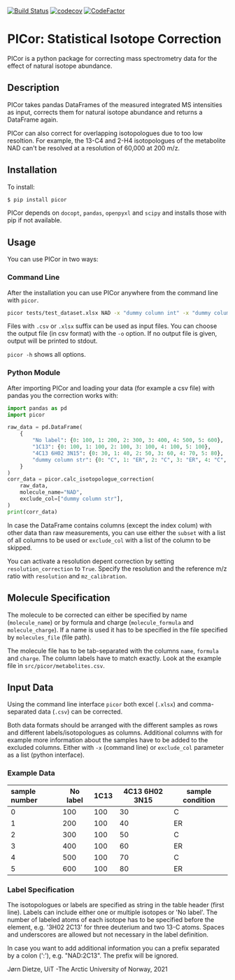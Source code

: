 [![Build Status](https://travis-ci.com/MolecularBioinformatics/PICor.svg?branch=master)](https://travis-ci.com/MolecularBioinformatics/PICor)
[![codecov](https://codecov.io/gh/MolecularBioinformatics/PICor/branch/master/graph/badge.svg?token=DZIP4BMO3K)](https://codecov.io/gh/MolecularBioinformatics/PICor)
[![CodeFactor](https://www.codefactor.io/repository/github/molecularbioinformatics/picor/badge)](https://www.codefactor.io/repository/github/molecularbioinformatics/picor)

# PICor: Statistical Isotope Correction

PICor is a python package for correcting mass spectrometry data for the effect of natural isotope abundance.


## Description

PICor takes pandas DataFrames of the measured integrated MS intensities as input, corrects them for natural isotope abundance and returns a DataFrame again.

PICor can also correct for overlapping isotopologues due to too low resoltion. For example, the 13-C4 and 2-H4 isotopologues of the metabolite NAD can't be resolved at a resolution of 60,000 at 200 m/z.

## Installation

To install:

```bash
$ pip install picor
```

PICor depends on `docopt`, `pandas`, `openpyxl` and `scipy` and installs those with pip if not available.

## Usage

You can use PICor in two ways:

### Command Line

After the installation you can use PICor anywhere from the command line with `picor`.

```bash
picor tests/test_dataset.xlsx NAD -x "dummy column int" -x "dummy column str"
```

Files with `.csv` or `.xlsx` suffix can be used as input files.
You can choose the output file (in csv format) with the `-o` option.
If no output file is given, output will be printed to stdout.

`picor -h` shows all options.

### Python Module

After importing PICor and loading your data (for example a csv file) with pandas you the correction works with:

```python
import pandas as pd
import picor

raw_data = pd.DataFrame(
    {
        "No label": {0: 100, 1: 200, 2: 300, 3: 400, 4: 500, 5: 600},
        "1C13": {0: 100, 1: 100, 2: 100, 3: 100, 4: 100, 5: 100},
        "4C13 6H02 3N15": {0: 30, 1: 40, 2: 50, 3: 60, 4: 70, 5: 80},
        "dummy column str": {0: "C", 1: "ER", 2: "C", 3: "ER", 4: "C", 5: "ER"},
    }
)
corr_data = picor.calc_isotopologue_correction(
    raw_data,
    molecule_name="NAD",
    exclude_col=["dummy column str"],
)
print(corr_data)
```

In case the DataFrame contains columns (except the index colum) with other data than raw measurements, you can use either the `subset` with a list of all columns to be used or `exclude_col` with a list of the column to be skipped.

You can activate a resolution depent correction by setting  `resolution_correction` to `True`. Specify the resolution and the reference m/z ratio with `resolution` and `mz_calibration`.


## Molecule Specification
The molecule to be corrected can either be specified by name (`molecule_name`) or by formula and charge (`molecule_formula` and `molecule_charge`).
If a name is used it has to be specified in the file specified by `molecules_file` (file path). 

The molecule file has to be tab-separated with the columns `name`, `formula` and `charge`. The column labels have to match exactly. Look at the example file ìn `src/picor/metabolites.csv`.

## Input Data
Using the command line interface `picor` both excel (`.xlsx`) and comma-separated data (`.csv`) can be corrected.

Both data formats should be arranged with the different samples as rows and different labels/isotopologues as columns.
Additional columns with for example more information about the samples have to be added to the excluded columns. Either with `-x` (command line) or `exclude_col` parameter as a list (python interface).

### Example Data

| sample number | No label | 1C13 | 4C13 6H02 3N15 | sample condition |
|:------------- | -------- | ---- | -------------- | ---------------- |
| 0             | 100      | 100  | 30             | C                |
| 1             | 200      | 100  | 40             | ER               |
| 2             | 300      | 100  | 50             | C                |
| 3             | 400      | 100  | 60             | ER               |
| 4             | 500      | 100  | 70             | C                |
| 5             | 600      | 100  | 80             | ER               |


### Label Specification

The isotopologues or labels are specified as string in the table header (first line).
Labels can include either one or multiple isotopes or 'No label'.
The number of labeled atoms of each isotope has to be specified before the element, e.g. '3H02 2C13' for three deuterium and two 13-C atoms.
Spaces and underscores are allowed but not necessary in the label definition.

In case you want to add additional information you can a prefix separated by a colon (':'), e.g. "NAD:2C13". The prefix will be ignored. 


Jørn Dietze, UiT -The Arctic University of Norway, 2021
